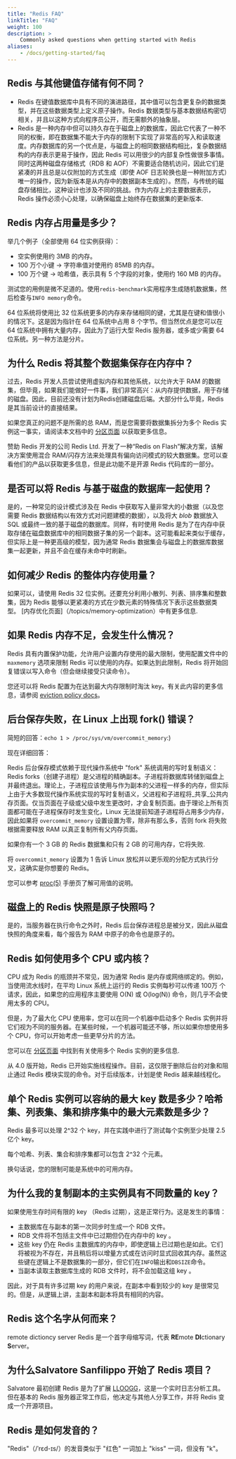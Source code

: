 ```yaml
---
title: "Redis FAQ"
linkTitle: "FAQ"
weight: 100
description: >
    Commonly asked questions when getting started with Redis
aliases:
    - /docs/getting-started/faq
---
```


## Redis 与其他键值存储有何不同？

*   Redis 在键值数据库中具有不同的演进路径，其中值可以包含更复杂的数据类型，并在这些数据类型上定义原子操作。Redis 数据类型与基本数据结构密切相关，并且以这种方式向程序员公开，而无需额外的抽象层。
*   Redis 是一种内存中但可以持久存在于磁盘上的数据库，因此它代表了一种不同的权衡，即在数据集不能大于内存的限制下实现了非常高的写入和读取速度。内存数据库的另一个优点是，与磁盘上的相同数据结构相比，复杂数据结构的内存表示更易于操作，因此 Redis 可以用很少的内部复杂性做很多事情。同时这两种磁盘存储格式（RDB 和 AOF）不需要适合随机访问，因此它们是紧凑的并且总是以仅附加的方式生成（即使 AOF 日志轮换也是一种附加方式）唯一的操作，因为新版本是从内存中的数据副本生成的）。然而，与传统的磁盘存储相比，这种设计也涉及不同的挑战。作为内存上的主要数据表示，Redis 操作必须小心处理，以确保磁盘上始终存在数据集的更新版本.

## Redis 内存占用量是多少？

举几个例子（全部使用 64 位实例获得）：

*   空实例使用约 3MB 的内存。
*   100 万个小键 -> 字符串值对使用约 85MB 的内存。
*   100 万个键 -> 哈希值，表示具有 5 个字段的对象，使用约 160 MB 的内存。

测试您的用例是微不足道的。使用`redis-benchmark`实用程序生成随机数据集，然后检查与`INFO memory`命令。

64 位系统将使用比 32 位系统更多的内存来存储相同的键，尤其是在键和值很小的情况下。这是因为指针在 64 位系统中占用 8 个字节。但当然优点是您可以在 64 位系统中拥有大量内存，因此为了运行大型 Redis 服务器，或多或少需要 64 位系统。另一种方法是分片。

## 为什么 Redis 将其整个数据集保存在内存中？

过去，Redis 开发人员尝试使用虚拟内存和其他系统，以允许大于 RAM 的数据集，但毕竟，如果我们能做好一件事，我们非常高兴：从内存提供数据，用于存储的磁盘。因此，目前还没有计划为Redis创建磁盘后端。大部分什么毕竟，Redis是其当前设计的直接结果。

如果您真正的问题不是所需的总 RAM，而是您需要将数据集拆分为多个 Redis 实例这一事实，请阅读本文档中的 [分区页面](/topics/partitioning) 以获取更多信息。

赞助 Redis 开发的公司 Redis Ltd. 开发了一种“Redis on Flash”解决方案，该解决方案使用混合 RAM/闪存方法来处理具有偏向访问模式的较大数据集。您可以查看他们的产品以获取更多信息，但是此功能不是开源 Redis 代码库的一部分。

## 是否可以将 Redis 与基于磁盘的数据库一起使用？

是的，一种常见的设计模式涉及在 Redis 中获取写入量非常大的小数据（以及您需要 Redis 数据结构以有效方式对问题建模的数据），以及将大 *blob* 数据放入 SQL 或最终一致的基于磁盘的数据库。同样，有时使用 Redis 是为了在内存中获取存储在磁盘数据库中的相同数据子集的另一个副本。这可能看起来类似于缓存，但实际上是一种更高级的模型，因为通常 Redis 数据集会与磁盘上的数据库数据集一起更新，并且不会在缓存未命中时刷新。

## 如何减少 Redis 的整体内存使用量？

如果可以，请使用 Redis 32 位实例。还要充分利用小散列、列表、排序集和整数集，因为 Redis 能够以更紧凑的方式在少数元素的特殊情况下表示这些数据类型。 [内存优化页面]（/topics/memory-optimization）中有更多信息.

## 如果 Redis 内存不足，会发生什么情况？

Redis 具有内置保护功能，允许用户设置内存使用的最大限制，使用配置文件中的 `maxmemory` 选项来限制 Redis 可以使用的内存。如果达到此限制，Redis 将开始回复错误以写入命令（但会继续接受只读命令）。

您还可以将 Redis 配置为在达到最大内存限制时淘汰 key。有关此内容的更多信息，请参阅 [eviction policy docs](/docs/manual/eviction/)。

## 后台保存失败，在 Linux 上出现 fork() 错误？

简短的回答：`echo 1 > /proc/sys/vm/overcommit_memory`:)

现在详细回答：

Redis 后台保存模式依赖于现代操作系统中 "fork" 系统调用的写时复制语义：Redis forks（创建子进程）是父进程的精确副本。子进程将数据库转储到磁盘上并最终退出。理论上，子进程应该使用与作为副本的父进程一样多的内存，但实际上由于大多数现代操作系统实现的写时复制语义，父进程和子进程将_共享_公共内存页面。仅当页面在子级或父级中发生更改时，才会复制页面。由于理论上所有页面都可能在子进程保存时发生变化，Linux 无法提前知道子进程将占用多少内存，因此如果将 `overcommit_memory` 设置设置为零，除非有那么多，否则 fork 将失败根据需要释放 RAM 以真正复制所有父内存页面。

如果你有一个 3 GB 的 Redis 数据集和只有 2 GB 的可用内存，它将失败.

将 `overcommit_memory` 设置为 1 告诉 Linux 放松并以更乐观的分配方式执行分叉，这确实是你想要的 Redis。

您可以参考 [proc(5)][proc5] 手册页了解可用值的说明。

[proc5]: http://man7.org/linux/man-pages/man5/proc.5.html

## 磁盘上的 Redis 快照是原子快照吗？

是的，当服务器在执行命令之外时，Redis 后台保存进程总是被分叉，因此从磁盘快照的角度来看，每个报告为 RAM 中原子的命令也是原子的。

## Redis 如何使用多个 CPU 或内核？

CPU 成为 Redis 的瓶颈并不常见，因为通常 Redis 是内存或网络绑定的。例如，当使用流水线时，在平均 Linux 系统上运行的 Redis 实例每秒可以传递 100万 个请求，因此，如果您的应用程序主要使用 O(N) 或 O(log(N)) 命令，则几乎不会使用太多的 CPU。

但是，为了最大化 CPU 使用率，您可以在同一个机器中启动多个 Redis 实例并将它们视为不同的服务器。在某些时候，一个机器可能还不够，所以如果你想使用多个 CPU，你可以开始考虑一些更早分片的方法。

您可以在 [分区页面](/topics/partitioning) 中找到有关使用多个 Redis 实例的更多信息.

从 4.0 版开始，Redis 已开始实施线程操作。目前，这仅限于删除后台的对象和阻止通过 Redis 模块实现的命令。对于后续版本，计划是使 Redis 越来越线程化。

## 单个 Redis 实例可以容纳的最大 key 数是多少？哈希集、列表集、集和排序集中的最大元素数是多少？

Redis 最多可以处理 2^32 个 key，并在实践中进行了测试每个实例至少处理 2.5 亿个 key。

每个哈希、列表、集合和排序集都可以包含 2^32 个元素。

换句话说，您的限制可能是系统中的可用内存。

## 为什么我的复制副本的主实例具有不同数量的 key？

如果使用生存时间有限的 key （Redis 过期），这是正常行为。这是发生的事情：

*   主数据库在与副本的第一次同步时生成一个 RDB 文件。
*   RDB 文件将不包括主文件中已过期但仍在内存中的 key 。
*   这些 key 仍在 Redis 主数据库的内存中，即使逻辑上已过期也是如此。它们将被视为不存在，并且稍后将以增量方式或在访问时显式回收其内存。虽然这些键在逻辑上不是数据集的一部分，但它们在`INFO`输出和`DBSIZE`命令。
*   当副本读取主数据库生成的 RDB 文件时，将不会加载这组 key 。

因此，对于具有许多过期 key 的用户来说，在副本中看到较少的 key 是很常见的。但是，从逻辑上讲，主副本和副本将具有相同的内容。

## Redis 这个名字从何而来？
remote dictioncy server
Redis 是一个首字母缩写词，代表 **RE**mote **DI**ctionary **S**erver。

## 为什么Salvatore Sanfilippo 开始了 Redis 项目？

Salvatore 最初创建 Redis 是为了扩展 [LLOOGG](https://github.com/antirez/lloogg)，这是一个实时日志分析工具。但在基本的 Redis 服务器正常工作后，他决定与其他人分享工作，并将 Redis 变成一个开源项目。

## Redis 是如何发音的？

"Redis"（/ˈrɛd-ɪs/）的发音类似于 "红色" 一词加上 "kiss" 一词，但没有 "k"。
